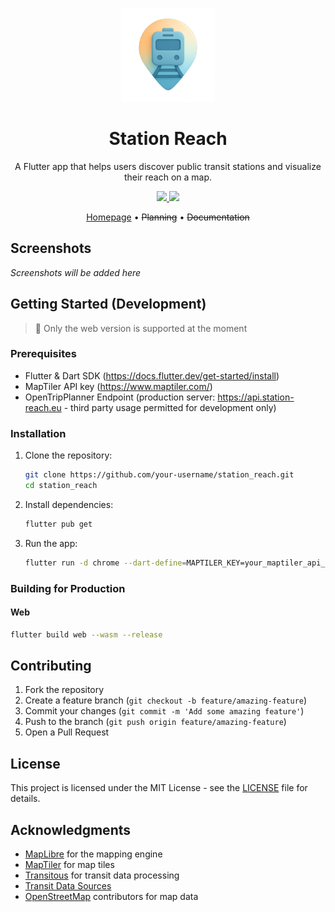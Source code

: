 <p align="center">
  <img src="logo.png" width="150" />
</p>

<h1 align="center">Station Reach</h1>

<p align="center">
  A Flutter app that helps users discover public transit stations and visualize their reach on a map.
</p>

<p align="center">
  <a href="LICENSE">
    <img src="https://img.shields.io/badge/License-MIT-blue.svg" />
  </a>
  <a href="https://github.com/ton-An/fernwaerts/stargazers">
    <img src="https://img.shields.io/github/stars/ton-An/station_reach?style=social" />
  </a>
</p>

<div align="center">
  <a href="https://station-reach.eu">Homepage</a> • 
  <s>Planning</s> • 
  <s>Documentation</s>
</div>


## Screenshots

*Screenshots will be added here*

## Getting Started (Development)

> 🚧 Only the web version is supported at the moment

### Prerequisites

- Flutter & Dart SDK (https://docs.flutter.dev/get-started/install)
- MapTiler API key (https://www.maptiler.com/)
- OpenTripPlanner Endpoint (production server: https://api.station-reach.eu - third party usage permitted for development only)

### Installation

1. Clone the repository:
   ```bash
   git clone https://github.com/your-username/station_reach.git
   cd station_reach
   ```

2. Install dependencies:
   ```bash
   flutter pub get
   ```

3. Run the app:
   ```bash
   flutter run -d chrome --dart-define=MAPTILER_KEY=your_maptiler_api_key_here --dart-define=OTP_URL=your_otp_endpoint_here
   ```

### Building for Production

#### Web
```bash
flutter build web --wasm --release
```

## Contributing

1. Fork the repository
2. Create a feature branch (`git checkout -b feature/amazing-feature`)
3. Commit your changes (`git commit -m 'Add some amazing feature'`)
4. Push to the branch (`git push origin feature/amazing-feature`)
5. Open a Pull Request


## License

This project is licensed under the MIT License - see the [LICENSE](LICENSE) file for details.

## Acknowledgments

- [MapLibre](https://github.com/josxha/flutter-maplibre) for the mapping engine
- [MapTiler](https://www.maptiler.com/) for map tiles
- [Transitous](https://transitous.org/) for transit data processing
- [Transit Data Sources](https://transitous.org/sources/)
- [OpenStreetMap](https://www.openstreetmap.org/) contributors for map data